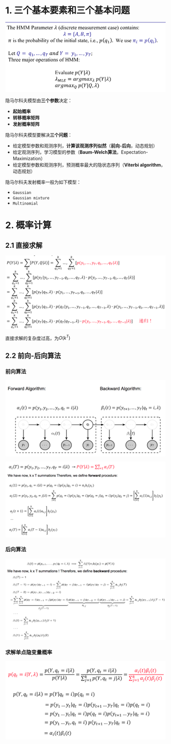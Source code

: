# 1. 三个基本要素和三个基本问题

![](./images/基本.png)

隐马尔科夫模型由**三个参数**决定：

- **起始概率**
- **转移概率矩阵**
- **发射概率矩阵**

隐马尔科夫模型要解决**三个问题**：

- 给定模型参数和观测序列，**计算该观测序列似然**（**前向-后向**，动态规划）
- 给定观测序列，学习模型的参数（**Baum-Welch算法**，Expectation-Maximization）
- 给定模型参数和观测序列，预测概率最大的隐状态序列（**Viterbi algorithm**，动态规划）

隐马尔科夫发射概率一般为如下模型：

- `Gaussian`
- `Gaussian mixture`
- `Multinomial`

# 2. 概率计算

## 2.1 直接求解

![](./images/直接求解.png)

直接求解的复杂度过高，为$O(k^T)$

## 2.2 前向-后向算法

### 前向算法

![](./images/前向后向-1.png)

![](./images/前向后向-2.png)

### 后向算法

![](./images/前向后向-3.png)

### 求解单点隐变量概率

![](./images/前向后向-4.png)







